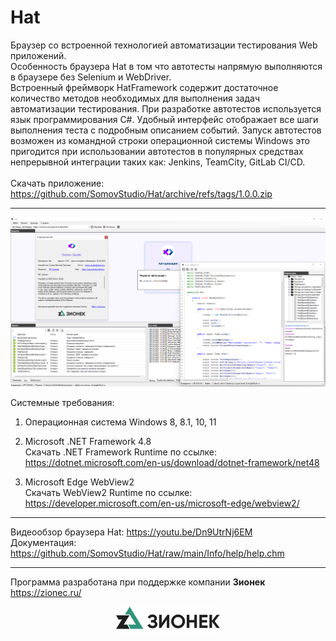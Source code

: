 # Hat
Браузер со встроенной технологией автоматизации тестирования Web приложений.
<br>
Особенность браузера Hat в том что автотесты напрямую выполняются в браузере без Selenium и WebDriver.
<br>
Встроенный фреймворк HatFramework содержит достаточное количество методов необходимых для выполнения задач автоматизации тестирования.
При разработке автотестов используется язык программирования C#. Удобный интерфейс отображает все шаги выполнения теста с подробным описанием событий. Запуск автотестов возможен из командной строки операционной системы Windows это пригодится при использовании автотестов в популярных средствах непрерывной интеграции таких как: Jenkins, TeamCity, GitLab CI/CD.
<br>
<br>
Скачать приложение: https://github.com/SomovStudio/Hat/archive/refs/tags/1.0.0.zip
<hr>

<p align="center">
  <img src="https://github.com/SomovStudio/Hat/blob/main/Img/screenshots/Screenshot_2.png">
</p>

Системные требования:
1. Операционная система Windows 8, 8.1, 10, 11

2. Microsoft .NET Framework 4.8
<br>Скачать .NET Framework Runtime по ссылке: https://dotnet.microsoft.com/en-us/download/dotnet-framework/net48

3. Microsoft Edge WebView2
<br>Скачать WebView2 Runtime по ссылке: https://developer.microsoft.com/en-us/microsoft-edge/webview2/

<hr>

Видеообзор браузера Hat: https://youtu.be/Dn9UtrNj6EM
<br>
Документация: https://github.com/SomovStudio/Hat/raw/main/Info/help/help.chm

<hr>

Программа разработана при поддержке компании <b>Зионек</b> https://zionec.ru/

<p align="center">
  <img src="https://github.com/SomovStudio/Hat/blob/main/Img/partners/zionec.png">
</p>